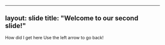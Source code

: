  ---
layout: slide
title: "Welcome to our second slide!"
---
How did I get here
Use the left arrow to go back!
